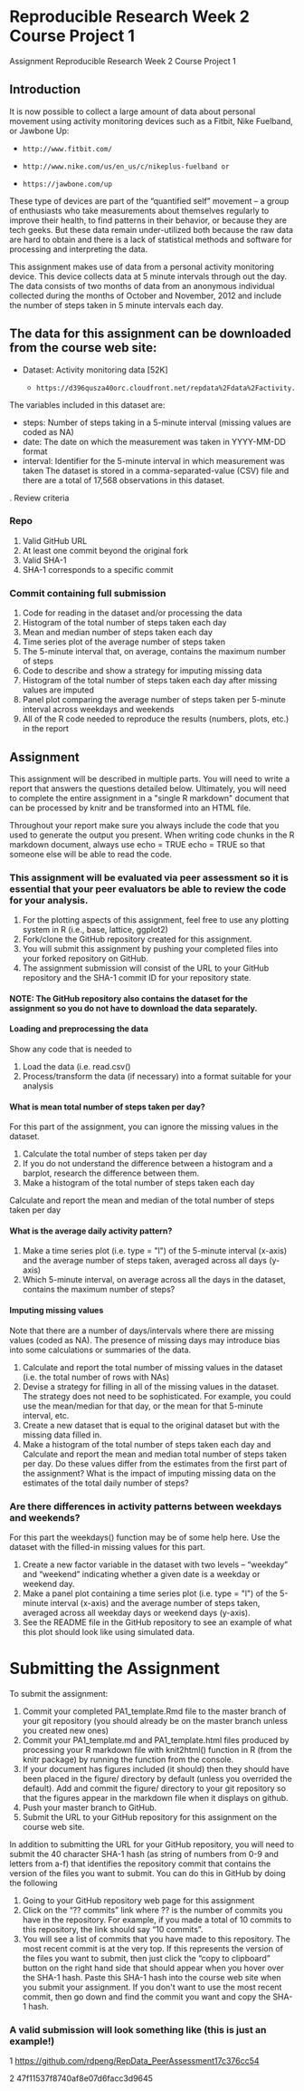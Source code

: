 # Reproducible Research Week 2 Course Project 1
 Assignment Reproducible Research Week 2 Course Project 1
## Introduction

It is now possible to collect a large amount of data about personal movement using activity monitoring devices such as a Fitbit, Nike Fuelband, or Jawbone Up: 
-     http://www.fitbit.com/
-     http://www.nike.com/us/en_us/c/nikeplus-fuelband or 
-     https://jawbone.com/up

These type of devices are part of the “quantified self” movement – a group of enthusiasts who take measurements about themselves regularly to improve their health, to find patterns in their behavior, or because they are tech geeks. But these data remain under-utilized both because the raw data are hard to obtain and there is a lack of statistical methods and software for processing and interpreting the data.

This assignment makes use of data from a personal activity monitoring device. This device collects data at 5 minute intervals through out the day. The data consists of two months of data from an anonymous individual collected during the months of October and November, 2012 and include the number of steps taken in 5 minute intervals each day.

## The data for this assignment can be downloaded from the course web site:

- Dataset: Activity monitoring data [52K]
  -     https://d396qusza40orc.cloudfront.net/repdata%2Fdata%2Factivity.zip
  
The variables included in this dataset are:
- steps: Number of steps taking in a 5-minute interval (missing values are coded as NA)
- date: The date on which the measurement was taken in YYYY-MM-DD format
- interval: Identifier for the 5-minute interval in which measurement was taken
The dataset is stored in a comma-separated-value (CSV) file and there are a total of 17,568 observations in this dataset.

.   Review criteria
### Repo
1. Valid GitHub URL 
2. At least one commit beyond the original fork
3. Valid SHA-1
4. SHA-1 corresponds to a specific commit

### Commit containing full submission
1.  Code for reading in the dataset and/or processing the data
2.  Histogram of the total number of steps taken each day
3.  Mean and median number of steps taken each day
4.  Time series plot of the average number of steps taken
5.  The 5-minute interval that, on average, contains the maximum number of steps
6.  Code to describe and show a strategy for imputing missing data
7.  Histogram of the total number of steps taken each day after missing values are imputed
8.  Panel plot comparing the average number of steps taken per 5-minute interval across weekdays and weekends
9.  All of the R code needed to reproduce the results (numbers, plots, etc.) in the report

## Assignment 
This assignment will be described in multiple parts. You will need to write a report that answers the questions detailed below. Ultimately, you will need to complete the entire assignment in a "single R markdown" document that can be processed by knitr and be transformed into an HTML file.

Throughout your report make sure you always include the code that you used to generate the output you present. When writing code chunks in the R markdown document, always use 
echo = TRUE
echo = TRUE so that someone else will be able to read the code. 
### This assignment will be evaluated via peer assessment so it is essential that your peer evaluators be able to review the code for your analysis.

1.  For the plotting aspects of this assignment, feel free to use any plotting system in R (i.e., base, lattice, ggplot2)
2.  Fork/clone the GitHub repository created for this assignment. 
3.  You will submit this assignment by pushing your completed files into your forked repository on GitHub. 
4.  The assignment submission will consist of the URL to your GitHub repository and the SHA-1 commit ID for your repository      		 state.

#### NOTE: The GitHub repository also contains the dataset for the assignment so you do not have to download the data separately.

#### Loading and preprocessing the data
Show any code that is needed to
1.  Load the data (i.e. read.csv()
2.  Process/transform the data (if necessary) into a format suitable for your analysis

#### What is mean total number of steps taken per day?
For this part of the assignment, you can ignore the missing values in the dataset.
1.  Calculate the total number of steps taken per day
2.  If you do not understand the difference between a histogram and a barplot, research the difference between them. 
3.  Make a histogram of the total number of steps taken each day

Calculate and report the mean and median of the total number of steps taken per day

#### What is the average daily activity pattern?
1.  Make a time series plot (i.e. type = "l") of the 5-minute interval (x-axis) and the average number of steps taken, averaged    across all days (y-axis)
2.  Which 5-minute interval, on average across all the days in the dataset, contains the maximum number of steps?

#### Imputing missing values
Note that there are a number of days/intervals where there are missing values (coded as NA). The presence of missing days may introduce bias into some calculations or summaries of the data.

1.  Calculate and report the total number of missing values in the dataset (i.e. the total number of rows with NAs)
2.  Devise a strategy for filling in all of the missing values in the dataset. 
   The strategy does not need to be sophisticated. 
			For example, you could use the mean/median for that day, or the mean for that 5-minute interval, etc.
3.  Create a new dataset that is equal to the original dataset but with the missing data filled in.
4.  Make a histogram of the total number of steps taken each day and Calculate and report the mean and median total number of 					steps taken per day. 
   Do these values differ from the estimates from the first part of the assignment? 
   What is the impact of imputing missing data on the estimates of the total daily number of steps?

### Are there differences in activity patterns between weekdays and weekends?
For this part the weekdays() function may be of some help here. Use the dataset with the filled-in missing values for this part.

1.  Create a new factor variable in the dataset with two levels – “weekday” and “weekend” indicating whether a given date is a 	   weekday or weekend day.
2.  Make a panel plot containing a time series plot (i.e. type = "l") of the 5-minute interval (x-axis) and the average number 	   of steps taken, averaged across all weekday days or weekend days (y-axis).
3.  See the README file in the GitHub repository to see an example of what this plot should look like using simulated data.

# Submitting the Assignment
To submit the assignment:

1.  Commit your completed PA1_template.Rmd file to the master branch of your git repository (you should already be on the 
    master branch unless you created new ones)
2.  Commit your PA1_template.md and PA1_template.html files produced by processing your R markdown file with knit2html() 
    function in R (from the knitr package) by running the function from the console.
3.  If your document has figures included (it should) then they should have been placed in the figure/ directory by default
    (unless you overrided the default). Add and commit the figure/ directory to your git repository so that the figures appear
    in the markdown file when it displays on github.
4.  Push your master branch to GitHub.
5.  Submit the URL to your GitHub repository for this assignment on the course web site.

In addition to submitting the URL for your GitHub repository, you will need to submit the 40 character SHA-1 hash (as string of numbers from 0-9 and letters from a-f) that identifies the repository commit that contains the version of the files you want to submit. You can do this in GitHub by doing the following

1.  Going to your GitHub repository web page for this assignment
2.  Click on the “?? commits” link where ?? is the number of commits you have in the repository. 
    For example, if you made a total of 10 commits to this repository, the link should say “10 commits”.
3.  You will see a list of commits that you have made to this repository. The most recent commit is at the very top. 
    If this represents the version of the files you want to submit, then just click the “copy to clipboard” button on the right     hand side that should appear when you hover over the SHA-1 hash. 
    Paste this SHA-1 hash into the course web site when you submit your assignment. 
    If you don't want to use the most recent commit, then go down and find the commit you want and copy the SHA-1 hash.

### A valid submission will look something like (this is just an example!)

1   https://github.com/rdpeng/RepData_PeerAssessment17c376cc54

2   47f11537f8740af8e07d6facc3d9645

